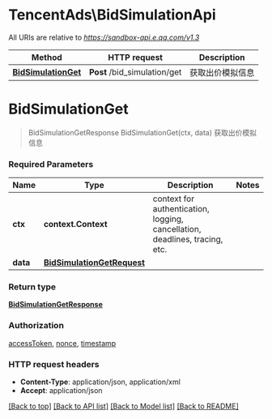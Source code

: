 # TencentAds\BidSimulationApi

All URIs are relative to *https://sandbox-api.e.qq.com/v1.3*

Method | HTTP request | Description
------------- | ------------- | -------------
[**BidSimulationGet**](BidSimulationApi.md#BidSimulationGet) | **Post** /bid_simulation/get | 获取出价模拟信息


# **BidSimulationGet**
> BidSimulationGetResponse BidSimulationGet(ctx, data)
获取出价模拟信息

### Required Parameters

Name | Type | Description  | Notes
------------- | ------------- | ------------- | -------------
 **ctx** | **context.Context** | context for authentication, logging, cancellation, deadlines, tracing, etc.
  **data** | [**BidSimulationGetRequest**](BidSimulationGetRequest.md)|  | 

### Return type

[**BidSimulationGetResponse**](BidSimulationGetResponse.md)

### Authorization

[accessToken](../README.md#accessToken), [nonce](../README.md#nonce), [timestamp](../README.md#timestamp)

### HTTP request headers

 - **Content-Type**: application/json, application/xml
 - **Accept**: application/json

[[Back to top]](#) [[Back to API list]](../README.md#documentation-for-api-endpoints) [[Back to Model list]](../README.md#documentation-for-models) [[Back to README]](../README.md)

